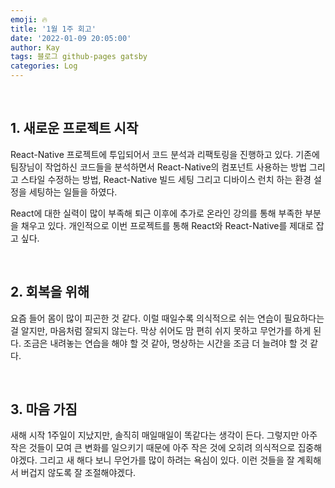 ```yaml
---
emoji: 🔥
title: '1월 1주 회고'
date: '2022-01-09 20:05:00'
author: Kay
tags: 블로그 github-pages gatsby
categories: Log
---
```


<br>

## 1. 새로운 프로젝트 시작

React-Native 프로젝트에 투입되어서 코드 분석과 리팩토링을 진행하고 있다.
기존에 팀장님이 작업하신 코드들을 분석하면서 React-Native의 컴포넌트 사용하는 방법 그리고
스타일 수정하는 방법, React-Native 빌드 세팅 그리고 디바이스 런치 하는 환경 설정을 세팅하는 일들을 하였다.

React에 대한 실력이 많이 부족해 퇴근 이후에 추가로 온라인 강의를 통해 부족한 부분을 채우고 있다.
개인적으로 이번 프로젝트를 통해 React와 React-Native를 제대로 잡고 싶다.

<br>

## 2. 회복을 위해

요즘 들어 몸이 많이 피곤한 것 같다.
이럴 때일수록 의식적으로 쉬는 연습이 필요하다는 걸 알지만, 마음처럼 잘되지 않는다.
막상 쉬어도 맘 편히 쉬지 못하고 무언가를 하게 된다.
조금은 내려놓는 연습을 해야 할 것 같아, 명상하는 시간을 조금 더 늘려야 할 것 같다.

<br>

## 3. 마음 가짐

새해 시작 1주일이 지났지만, 솔직히 매일매일이 똑같다는 생각이 든다.
그렇지만 아주 작은 것들이 모여 큰 변화를 일으키기 때문에 아주 작은 것에 오히려 의식적으로 집중해야겠다.
그리고 새 해다 보니 무언가를 많이 하려는 욕심이 있다.
이런 것들을 잘 계획해서 버겁지 않도록 잘 조절해야겠다.

```toc

```
